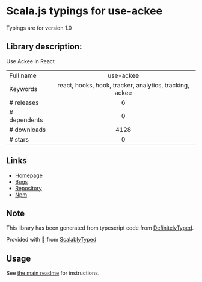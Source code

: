 
# Scala.js typings for use-ackee

Typings are for version 1.0

## Library description:
Use Ackee in React

|                    |                 |
| ------------------ | :-------------: |
| Full name          | use-ackee |
| Keywords           | react, hooks, hook, tracker, analytics, tracking, ackee |
| # releases         | 6 |
| # dependents       | 0 |
| # downloads        | 4128 |
| # stars            | 0 |

## Links
- [Homepage](https://github.com/electerious/use-ackee)
- [Bugs](https://github.com/electerious/use-ackee/issues)
- [Repository](https://github.com/electerious/use-ackee)
- [Npm](https://www.npmjs.com/package/use-ackee)
    


## Note
This library has been generated from typescript code from [DefinitelyTyped](https://definitelytyped.org).

Provided with :purple_heart: from [ScalablyTyped](https://github.com/oyvindberg/ScalablyTyped)

## Usage
See [the main readme](../../readme.md) for instructions.


